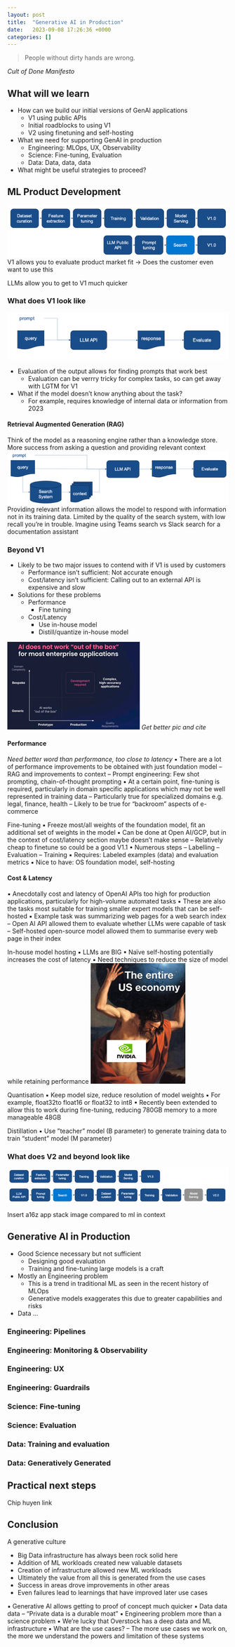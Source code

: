 ```yaml
---
layout: post
title:  "Generative AI in Production"
date:   2023-09-08 17:26:36 +0000
categories: []
---
```




>People without dirty
hands are wrong.

_Cult of Done Manifesto_

## What will we learn
- How can we build our initial versions of GenAI applications
  - V1 using public APIs
  - Initial roadblocks to using V1
  - V2 using finetuning and self-hosting
- What we need for supporting GenAI in production
  - Engineering: MLOps, UX, Observability
  - Science: Fine-tuning, Evaluation
  - Data: Data, data, data
- What might be useful strategies to proceed?

## ML Product Development
![img.png](/assets/images/genai-in-prod/img.png)
V1 allows you to evaluate product market fit -> Does the customer even want to
use this

LLMs allow you to get to V1 much quicker

### What does V1 look like
![img_1.png](/assets/images/genai-in-prod/img_1.png)
- Evaluation of the output allows for finding prompts that work best
  - Evaluation can be verrry tricky for complex tasks, so can get away with LGTM for V1
- What if the model doesn’t know anything about the task?
  - For example, requires knowledge of internal data or information from 2023

#### Retrieval Augmented Generation (RAG)
Think of the model as a reasoning engine rather than a knowledge store.
More success from asking a question and providing relevant context
![img_2.png](/assets/images/genai-in-prod/img_2.png)
Providing relevant information allows the model to respond with information not in
its training data. 
Limited by the quality of the search system, with low recall you’re in trouble. 
Imagine using Teams search vs Slack search for a documentation assistant

### Beyond V1
- Likely to be two major issues to contend with if V1 is used by customers
  - Performance isn’t sufficient: Not accurate enough
  - Cost/latency isn’t sufficient: Calling out to an external API is expensive and slow
- Solutions for these problems
  - Performance
    - Fine tuning
  - Cost/Latency
    - Use in-house model
    - Distill/quantize in-house model


![img_3.png](/assets/images/genai-in-prod/img_3.png)
*Get better pic and cite*

#### Performance 
*Need better word than performance, too close to latency*
▪ There are a lot of performance improvements to be obtained with just foundation
model
– RAG and improvements to context
– Prompt engineering: Few shot prompting, chain-of-thought prompting
▪ At a certain point, fine-tuning is required, particularly in domain specific
applications which may not be well represented in training data
– Particularly true for specialized domains e.g. legal, finance, health
– Likely to be true for “backroom” aspects of e-commerce

Fine-tuning
▪ Freeze most/all weights of the foundation model, fit an additional set of weights in
the model
▪ Can be done at Open AI/GCP, but in the context of cost/latency section maybe
doesn’t make sense
– Relatively cheap to finetune so could be a good V1.1
▪ Numerous steps
– Labelling
– Evaluation
– Training
▪ Requires: Labeled examples (data) and evaluation metrics
▪ Nice to have: OS foundation model, self-hosting

#### Cost & Latency
▪ Anecdotally cost and latency of OpenAI APIs too high for production applications,
particularly for high-volume automated tasks
▪ These are also the tasks most suitable for training smaller expert models that can
be self-hosted
▪ Example task was summarizing web pages for a web search index
– Open AI API allowed them to evaluate whether LLMs were capable of task
– Self-hosted open-source model allowed them to summarise every web page in their index

In-house model hosting
▪ LLMs are BIG
▪ Naïve self-hosting potentially increases the
cost of latency
▪ Need techniques to reduce the size of model
while retaining performance
![img_4.png](/assets/images/genai-in-prod/img_4.png)

Quantisation
▪ Keep model size, reduce resolution of model
weights
▪ For example, float32to float16 or
float32 to int8
▪ Recently been extended to allow this to work
during fine-tuning, reducing 780GB memory
to a more manageable 48GB

Distillation
▪ Use ”teacher” model (B parameter) to generate training data to train “student”
model (M parameter)

### What does V2 and beyond look like
![img_5.png](/assets/images/genai-in-prod/img_5.png)

Insert a16z app stack image compared to ml in context

## Generative AI in Production
- Good Science necessary but not sufficient
  - Designing good evaluation
  - Training and fine-tuning large models is a craft
- Mostly an Engineering problem
  - This is a trend in traditional ML as seen in the recent history of MLOps
  - Generative models exaggerates this due to greater capabilities and risks
- Data ...

### Engineering: Pipelines
### Engineering: Monitoring & Observability
### Engineering: UX
### Engineering: Guardrails
### Science: Fine-tuning
### Science: Evaluation
### Data: Training and evaluation
### Data: Generatively Generated

## Practical next steps
Chip huyen link

## Conclusion
A generative culture
- Big Data infrastructure has always been rock solid here
- Addition of ML workloads created new valuable datasets
- Creation of infrastructure allowed new ML workloads
- Ultimately the value from all this is generated from the use cases
- Success in areas drove improvements in other areas
- Even failures lead to learnings that have improved later use cases

▪ Generative AI allows getting to proof of concept much quicker
▪ Data data data
– “Private data is a durable moat”
▪ Engineering problem more than a science problem
▪ We’re lucky that Overstock has a deep data and ML infrastructure
▪ What are the use cases?
– The more use cases we work on, the more we understand the powers and limitation of these
systems